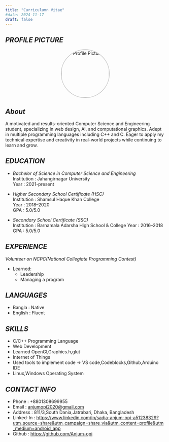 ```yaml
---
title: "Curriculumn Vitae"
#date: 2024-11-17
draft: false
---
```

## *PROFILE PICTURE*
<div style="text-align: center;">
  <img src="cvphoto.jpg" alt="Profile Picture" style="width:150px; height:150px; border-radius:50%; border: 2px solid #ccc;" />
</div>

## *About*
A motivated and results-oriented Computer Science and Engineering student, specializing in web design, AI, and computational graphics. Adept in multiple programming languages including C++ and C. Eager to apply my technical expertise and creativity in real-world projects while continuing to learn and grow.

## *EDUCATION*

- *Bachelor of Science in Computer Science and Engineering*  
   Institution : Jahangirnagar University  
   Year        : 2021-present

- *Higher Secondary School Certificate (HSC)*  
   Institution : Shamsul Haque Khan College  
   Year        : 2018–2020  
   GPA         : 5.0/5.0  

- *Secondary School Certificate (SSC)*  
  Institution : Barnamala Adarsha High School & College 
  Year        : 2016–2018  
  GPA         : 5.0/5.0  

## *EXPERIENCE*
*Volunteer on NCPC(National Collegiate Programming Contest)*  
 - Learned:
      - Leadership
      - Managing a program


## *LANGUAGES*
- Bangla  : Native
- English : Fluent

## *SKILLS*
- C/C++ Programming Language 
- Web Development 
- Learned OpenGl,Graphics.h,glut 
- Internet of Things
- Used tools to implement code -> VS code,Codeblocks,Github,Arduino IDE
- Linux,Windows Operating System

## *CONTACT INFO*
- Phone     : +8801308699955 
- Email     : anjumopi2020@gmail.com 
- Address   : 811/3,South Dania,Jatrabari, Dhaka, Bangladesh
- Linked-In : https://www.linkedin.com/in/sadia-anjum-opi-a51238329?utm_source=share&utm_campaign=share_via&utm_content=profile&utm_medium=android_app
- Github    : https://github.com/Anjum-opi